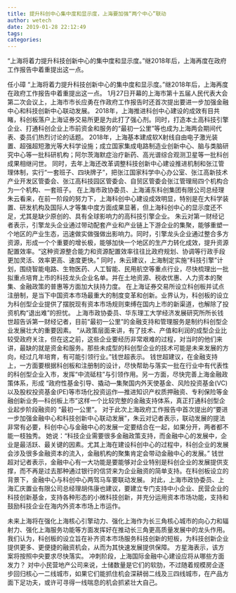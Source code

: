 ```yaml
---
title: 提升科创中心集中度和显示度，上海要加强“两个中心”联动
author: wetech
date: 2019-01-28 22:12:49
tags: 
categories: 
---
```

“上海将着力提升科技创新中心的集中度和显示度。”继2018年后，上海再度在政府工作报告中着重提出这一点。
<!-- more -->
任小璋
“上海将着力提升科技创新中心的集中度和显示度。”继2018年后，上海再度在政府工作报告中着重提出这一点。
1月27日开幕的上海市第十五届人民代表大会第二次会议上，上海市市长应勇在作政府工作报告时还首次提出要进一步加强金融中心和科技创新中心联动发展。
2018年，上海推进科创中心建设的成效有目共睹，科创板落户上海证券交易所更是为此打了强心剂。同时，打造本土高科技引擎企业、打通科创企业上市前资金和服务的“最初一公里”等也成为上海两会期间代表、委员们热烈讨论的话题。
2018年，上海基本建成软X射线自由电子激光装置、超强超短激光等大科学设施；成立国家集成电路制造业创新中心、脑与类脑研究中心等一批科研机构；阿尔茨海默症治疗新药、高光谱综合观测卫星等一批科创成果相继问世。
同时，去年上海还改革调整科技创新中心建设推进机制和张江管理体制，实行“一套班子、四块牌子”，把张江国家科学中心办公室、张江高新技术产业开发区管委会、张江高科技园区管委会、自贸区管委会张江管理局四个机构合为一个机构、一套班子。
在上海市政协委员、上海浦东科创集团有限公司总经理朱云看来，在前一阶段的努力下，上海科创中心建设成效明显，特别是在大科学装置、研发机构及国际人才等集中度方面成果显著，但上海科创中心的显示度还不足，尤其是缺少原创的、具有全球影响力的高科技引擎企业。
朱云对第一财经记者表示，引擎龙头企业通过带动配套产业和产业链上下游企业的集聚，能够重塑一个地区的产业生态，迅速做实做强做出影响力。同时，引擎龙头企业通过整合多方资源，形成一个个重要的增长极，能够加快一个地区的生产力转化成效，提升资源配置效率。“这种资源整合能力和资源配置效率往往比政府规划、协调等行政手段更加灵活、效率更高、速度更快。”
同时，朱云建议，上海制定实施“科技引擎”计划，围绕智能电路、生物医药、人工智能、民用航空等重点行业，尽快梳理出一批拟重点培育上市的科技龙头企业名单。并在土地资源、税收优惠、人力资本的聚集、金融政策的普惠等方面加大扶持力度。
在上海证券交易所设立科创板并试点注册制，是当下中国资本市场最重大的制度变革和创新。业界认为，科创板的设立为科创型企业提供了摆脱现有资本市场规则束缚在国内上市的新渠道，也解除了投资机构“退出难”的担忧。
上海市政协委员、华东理工大学经济发展研究所所长钱世超告诉第一财经记者，目前“最初一公里”的金融支持和管理服务是制约科创型企业发展壮大的重要因素。
“从政策层面来讲，有了技术、产值和利润的成型企业比较受政府关注，但在这之前，这些企业要经历非常艰难的过程，对当时的他们来讲，最缺的就是资金和服务。那些未成型的科创型企业的技术可能是未来发展的方向，经过几年培育，有可能引领行业。”钱世超表示。
钱世超建议，在金融支持上，一方面要根据科创板和注册制的设计，尽快帮助与落实一批在行业中有代表性的科创型企业入市，发挥“中流砥柱”与引领作用。另一方面，尽快完善上海金融政策体系，形成 “政府性基金引导、撬动—集聚国内外天使基金、风险投资基金(VC)以及股权投资基金(PE)等市场化投资运作—推进知识产权质押融资、专利保险等金融创新业务—科创板上市”这样一个比较完整的金融支持体系，真正打通科创型企业起步阶段融资的 “最初一公里”。
对于此次上海政府工作报告中首次提出的“要进一步加强金融中心和科技创新中心联动发展”，朱云对记者表示，联动发展的提法非常有必要，科创中心与金融中心的发展一定要结合在一起，如果分开，两者都不能一枝独秀。
她说：“科技企业需要很多金融政策支持，而金融中心的发展中，企业是最活跃、最关键的因素。尤其上海在建设科创中心的过程中，科创企业的发展会涉及很多金融资本的流入，金融机构的聚集肯定会带动金融中心的发展。”
钱世超对记者表示，金融中心有一大功能是要能够对企业特别是科创企业的发展提供支撑，而不再是过去那种通过银行的信贷来为企业融资的简单支持。在科创板设立的背景下，金融中心与科创中心两驾马车要联动发展。
对此，上海市政协委员、上海汇庆置业有限公司总经理胡伟康也建议，要建立专门支持中小企业、民营企业的科技创新基金，支持各种形态的小微科技创新，并充分运用资本市场功能，支持和鼓励科技企业在海内外资本市场上市运作。
 
 
未来上海将在强化上海核心引擎动力、强化上海作为长三角核心城市的向心力和辐射力、强化上海服务功能等方面发挥好在推动长三角更高质量发展中的龙头作用。
我们认为，科创板的设立旨在补齐资本市场服务科技创新的短板，为科技创新企业提供更多、更便捷的融资机会，从而为其快速发展提供保障。
方星海表示，该方案将按照中央要求尽快落实。
冲刺阶段，上海国际金融中心建设应将从哪些方面发力？
对中小民营地产公司来说，土储数量是它们的软肋，不过随着规模房企逐步回归核心一二线城市，如果它们能抓住机会深耕弱二线及三四线城市，在产品方面下足功夫，或许可寻得一线喘息的机会抓紧壮大自己。
